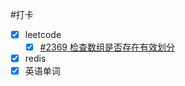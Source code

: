 #打卡
- [x] leetcode
	- [x] [#2369 检查数组是否存在有效划分](https://leetcode.cn/problems/check-if-there-is-a-valid-partition-for-the-array/)
- [x] redis
- [x] 英语单词
